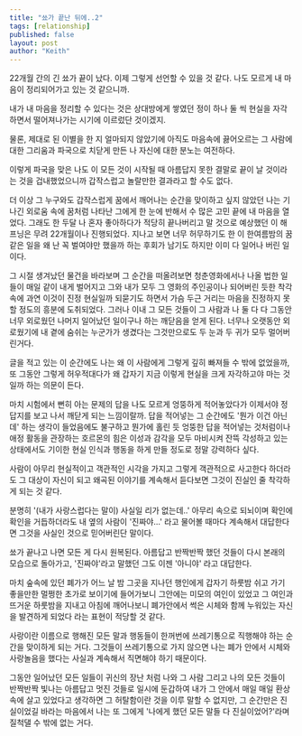 ```yaml
---
title: "쑈가 끝난 뒤에..2"
tags: [relationship]
published: false
layout: post
author: "Keith"
---
```


22개월 간의 긴 쑈가 끝이 났다. 이제 그렇게 선언할 수 있을 것 같다. 나도 모르게 내 마음이 정리되어가고 있는 것 같으니까.

내가 내 마음을 정리할 수 있다는 것은 상대방에게 쌓였던 정이 하나 둘 씩 현실을 자각하면서 떨어져나가는 시기에 이르렀단 것이겠지.

물론, 제대로 된 이별을 한 지 얼마되지 않았기에 아직도 마음속에 끓어오르는 그 사람에 대한 그리움과 파국으로 치닫게 만든 나 자신에 대한 분노는 여전하다.

이렇게 파국을 맞은 나도 이 모든 것이 시작될 때 아름답지 못한 결말로 끝이 날 것이라는 것을 겁내했었으니까 갑작스럽고 놀랄만한 결과라고 할 수도 없다.

더 이상 그 누구와도 갑작스럽게 꿈에서 깨어나는 순간을 맞이하고 싶지 않았던 나는 기나긴 외로움 속에 꿈처럼 나타난 그에게 한 눈에 반해서 수 많은 고민 끝에 내 마음을 열었다. 그래도 한 두달 나 혼자 좋아하다가 적당히 끝나버리고 말 것으로 예상했던 이 해프닝은 무려 22개월이나 진행되었다. 지나고 보면 너무 허무하기도 한 이 한여름밤의 꿈 같은 일을 왜 난 꼭 벌여야만 했을까 하는 후회가 남기도 하지만 이미 다 일어나 버린 일이다.

그 시절 생겨났던 물건을 바라보며 그 순간을 떠올려보면 청춘영화에서나 나올 법한 일들이 매일 같이 내게 벌어지고 그와 내가 모두 그 영화의 주인공이나 되어버린 듯한 착각 속에 과연 이것이 진정 현실일까 되묻기도 하면서 가슴 두근 거리는 마음을 진정하지 못 할 정도의 흥분에 도취되었다. 그러나 이내 그 모든 것들이 그 사람과 나 둘 다 다 그동안 너무 외로웠던 나머지 일어났던 일이구나 하는 깨닫음을 얻게 된다. 너무나 오랫동안 외로웠기에 내 곁에 숨쉬는 누군가가 생겼다는 그것만으로도 두 눈과 두 귀가 모두 멀어버린거다.

글을 적고 있는 이 순간에도 나는 왜 이 사람에게 그렇게 깊히 빠져들 수 밖에 없었을까, 또 그동안 그렇게 허우적대다가 왜 갑자기 지금 이렇게 현실을 크게 자각하고야 마는 것일까 하는 의문이 든다. 

마치 시험에서 뻔히 아는 문제의 답을 나도 모르게 엉뚱하게 적어놓았다가 이제서야 정답지를 보고 나서 깨닫게 되는 느낌이랄까. 답을 적어넣는 그 순간에도 '뭔가 이건 아닌데' 하는 생각이 들었음에도 불구하고 뭔가에 홀린 듯 엉뚱한 답을 적어넣는 것처럼이나 애정 활동을 관장하는 호르몬의 힘은 이성과 감각을 모두 마비시켜 잔뜩 각성하고 있는 상태에서도 기이한 현실 인식과 행동을 하게 만들 정도로 정말 강력하다 싶다.

사람이 아무리 현실적이고 객관적인 시각을 가지고 그렇게 객관적으로 사고한다 하더라도 그 대상이 자신이 되고 왜곡된 이야기를 계속해서 듣다보면 그것이 진실인 줄 착각하게 되는 것 같다.

분명히 '(내가 사랑스럽다는 말이) 사실일 리가 없는데..' 아무리 속으로 되뇌이며 확인에 확인을 거듭하더라도 내 옆의 사람이 '진짜야...' 라고 물어볼 때마다 계속해서 대답한다면 그것을 사실인 것으로 믿어버린단 말이다. 

쑈가 끝나고 나면 모든 게 다시 원복된다. 아름답고 반짝반짝 했던 것들이 다시 본래의 모습으로 돌아가고, '진짜야'라고 말했던 그도 이젠 '아니야' 라고 대답한다.

마치 숲속에 있던 폐가가 어느 날 밤 그곳을 지나던 행인에게 갑자기 하룻밤 쉬고 가기 좋을만한 멀쩡한 초가로 보이기에 들어가보니 그안에는 미모의 여인이 있었고 그 여인과 뜨거운 하룻밤을 지내고 아침에 깨어나보니 폐가안에서 썩은 시체와 함께 누워있는 자신을 발견하게 되었다 라는 표현이 적당할 것 같다. 

사랑이란 이름으로 행해진 모든 말과 행동들이 한꺼번에 쓰레기통으로 직행해야 하는 순간을 맞이하게 되는 거다. 그것들이 쓰레기통으로 가지 않으면 나는 폐가 안에서 시체와 사랑놀음을 했다는 사실과 계속해서 직면해야 하기 때문이다.

그동안 일어났던 모든 일들이 귀신의 장난 처럼 나와 그 사람 그리고 나의 모든 것들이 반짝반짝 빛나는 아름답고 멋진 것들로 일시에 둔갑하여 내가 그 안에서 매일 매일 환상속에 살고 있었다고 생각하면 그 허탈함이란 것을 이루 말할 수 없지만, 그 순간만은 진실이었길 바라는 마음에서 나는 또 그에게 '나에게 했던 모든 말들 다 진실이었어?'라며 질척댈 수 밖에 없는 거다.